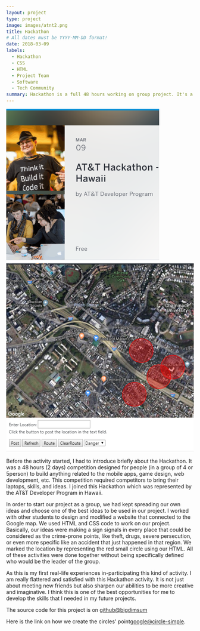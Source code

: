 ```yaml
---
layout: project
type: project
image: images/atnt2.png
title: Hackathon
# All dates must be YYYY-MM-DD format!
date: 2018-03-09
labels:
  - Hackathon
  - CSS
  - HTML
  - Project Team
  - Software
  - Tech Community
summary: Hackathon is a full 48 hours working on group project. It's a coding competition that involves software developers, designers, software engineering, or even students to build something interesting.
---
```


<img class="ui medium right floated rounded image" src="../images/atnt2.png">
<img class="ui large right floated rounded image" src="../images/map.png">

Before the activity started, I had to introduce briefly about the Hackathon. It was a 48 hours (2 days) competition designed for people (in a group of 4 or 5person) to build anything related to the mobile apps, game design, web development, etc. This competition required competitors to bring their laptops, skills, and ideas. I joined this Hackathon which was represented by the AT&T Developer Program in Hawaii.

In order to start our project as a group, we had kept spreading our own ideas and choose one of the best ideas to be used in our project. I worked with other students to design and modified a website that connected to the Google map. We used HTML and CSS code to work on our project. Basically, our ideas were making a sign signals in every place that could be considered as the crime-prone points, like theft, drugs, severe persecution, or even more specific like an accident that just happened in that region. We marked the location by representing the red small circle using our HTML. All of these activities were done together without being specifically defined who would be the leader of the group.

As this is my first real-life experiences in-participating this kind of activity. I am really flattered and satisfied with this Hackathon activity. It is not just about meeting new friends but also sharpen our abilities to be more creative and imaginative. I think this is one of the best opportunities for me to develop the skills that I needed in my future projects.

The source code for this project is on [github@bigdimsum](https://github.com/bigdimsum/dimsum/tree/master/src/template)

Here is the link on how we create the circles' point[google@circle-simple](https://developers.google.com/maps/documentation/javascript/examples/circle-simple).
